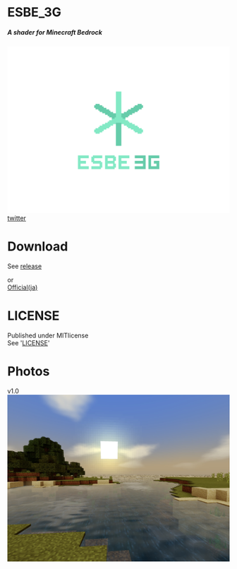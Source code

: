 # ESBE_3G
##### A shader for Minecraft Bedrock  
![img](docs/esbe3g.png)  
[twitter](https://twitter.com/mcbeeringi)  
# Download
See [release](https://github.com/McbeEringi/esbe-3g/releases)  

or  
[Official(ja)](https://mcbeeringi.github.io/esbe-3g)  
# LICENSE
Published under MITlicense  
See '[LICENSE](https://github.com/McbeEringi/esbe-3g/blob/master/LICENSE)'  
# Photos
v1.0  
![img](docs/1.0/0.jpg)
